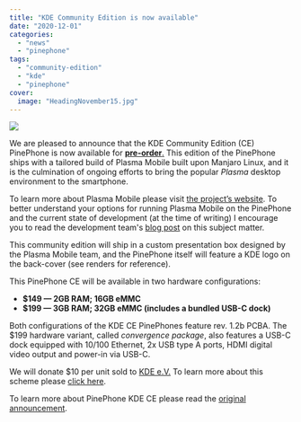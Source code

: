 ```yaml
---
title: "KDE Community Edition is now available"
date: "2020-12-01"
categories: 
  - "news"
  - "pinephone"
tags: 
  - "community-edition"
  - "kde"
  - "pinephone"
cover: 
  image: "HeadingNovember15.jpg"
---
```


![](/blog/images/HeadingNovember15.jpg)

We are pleased to announce that the KDE Community Edition (CE) PinePhone is now available for [**pre-order**.](https://pine64.com/product-category/smartphones/) This edition of the PinePhone ships with a tailored build of Plasma Mobile built upon Manjaro Linux, and it is the culmination of ongoing efforts to bring the popular _Plasma_ desktop environment to the smartphone. 

To learn more about Plasma Mobile please visit [the project’s website](https://www.plasma-mobile.org/). To better understand your options for running Plasma Mobile on the PinePhone and the current state of development (at the time of writing) I encourage you to read the development team's [blog post](https://www.plasma-mobile.org/2020/12/01/pinephone-kde-community-edition.html) on this subject matter.  

This community edition will ship in a custom presentation box designed by the Plasma Mobile team, and the PinePhone itself will feature a KDE logo on the back-cover (see renders for reference).

This PinePhone CE will be available in two hardware configurations:

- **$149 — 2GB RAM; 16GB eMMC**
- **$199 — 3GB RAM; 32GB eMMC (includes a bundled USB-C dock)**

Both configurations of the KDE CE PinePhones feature rev. 1.2b PCBA. The $199 hardware variant, called _convergence package_, also features a USB-C dock equipped with 10/100 Ethernet, 2x USB type A ports, HDMI digital video output and power-in via USB-C.

We will donate $10 per unit sold to [KDE e.V.](https://ev.kde.org/) To learn more about this scheme please [click here](https://www.pine64.org/2019/08/19/its-time-to-start-giving-back/).

To learn more about PinePhone KDE CE please read the [original announcement](https://www.pine64.org/2020/11/15/november-update-kde-pinephone-ce-and-a-peek-into-the-future/).
